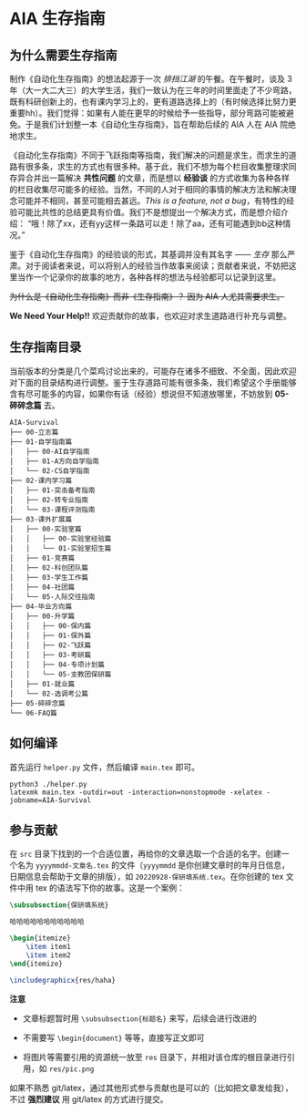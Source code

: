 # AIA 生存指南

## 为什么需要生存指南

制作《自动化生存指南》的想法起源于一次 *排挡江湖* 的午餐。在午餐时，谈及 3 年（大一大二大三）的大学生活，我们一致认为在三年的时间里面走了不少弯路，既有科研创新上的，也有课内学习上的，更有道路选择上的（有时候选择比努力更重要hh）。我们觉得：如果有人能在更早的时候给予一些指导，部分弯路可能被避免。于是我们计划整一本《自动化生存指南》，旨在帮助后续的 AIA 人在 AIA 院绝地求生。

《自动化生存指南》不同于飞跃指南等指南，我们解决的问题是求生，而求生的道路有很多条，求生的方式也有很多种。基于此，我们不想为每个栏目收集整理求同存异合并出一篇解决 **共性问题** 的文章，而是想以 **经验谈** 的方式收集为各种各样的栏目收集尽可能多的经验。当然，不同的人对于相同的事情的解决方法和解决理念可能并不相同，甚至可能相去甚远。*This is a feature, not a bug*，有特性的经验可能比共性的总结更具有价值。我们不是想提出一个解决方式，而是想介绍介绍： “哦！除了xx，还有yy这样一条路可以走！除了aa，还有可能遇到bb这种情况。”

鉴于《自动化生存指南》的经验谈的形式，其基调并没有其名字 —— *生存* 那么严肃。对于阅读者来说，可以将别人的经验当作故事来阅读；贡献者来说，不妨把这里当作一个记录你的故事的地方，各种各样的想法与经验都可以记录到这里。

~~为什么是《自动化生存指南》而非《生存指南》？ 因为 AIA 人尤其需要求生。~~

**We Need Your Help!!** 欢迎贡献你的故事，也欢迎对求生道路进行补充与调整。

## 生存指南目录

当前版本的分类是几个菜鸡讨论出来的，可能存在诸多不细致、不全面，因此欢迎对下面的目录结构进行调整。鉴于生存道路可能有很多条，我们希望这个手册能够含有尽可能多的内容，如果你有话（经验）想说但不知道放哪里，不妨放到 **05-碎碎念篇** 去。

```
AIA-Survival
├── 00-立志篇
├── 01-自学指南篇
│   ├── 00-AI自学指南
│   ├── 01-A方向自学指南
│   └── 02-CS自学指南
├── 02-课内学习篇
│   ├── 01-突击备考指南
│   ├── 02-转专业指南
│   └── 03-课程评测指南
├── 03-课外扩展篇
│   ├── 00-实验室篇
│   │   ├── 00-实验室经验篇
│   │   └── 01-实验室招生篇
│   ├── 01-竞赛篇
│   ├── 02-科创团队篇
│   ├── 03-学生工作篇
│   ├── 04-社团篇
│   └── 05-人际交往指南
├── 04-毕业方向篇
│   ├── 00-升学篇
│   │   ├── 00-保内篇
│   │   ├── 01-保外篇
│   │   ├── 02-飞跃篇
│   │   ├── 03-考研篇
│   │   ├── 04-专项计划篇
│   │   └── 05-支教团保研篇
│   ├── 01-就业篇
│   └── 02-选调考公篇
├── 05-碎碎念篇
└── 06-FAQ篇
```

## 如何编译

首先运行 `helper.py` 文件，然后编译 `main.tex` 即可。

```shell
python3 ./helper.py
latexmk main.tex -outdir=out -interaction=nonstopmode -xelatex -jobname=AIA-Survival
```

## 参与贡献

在 `src` 目录下找到的一个合适位置，再给你的文章选取一个合适的名字。创建一个名为 `yyyymmdd-文章名.tex` 的文件（`yyyymmdd` 是你创建文章时的年月日信息，日期信息会帮助于文章的排版），如 `20220928-保研填系统.tex`。在你创建的 tex 文件中用 tex 的语法写下你的故事。这是一个案例：

```tex
\subsubsection{保研填系统}

哈哈哈哈哈哈哈哈哈哈哈

\begin{itemize}
	\item item1
	\item item2
\end{itemize}

\includegraphicx{res/haha}
```

**注意**

- 文章标题暂时用 `\subsubsection{标题名}` 来写，后续会进行改进的

- 不需要写 `\begin{document}` 等等，直接写正文即可
- 将图片等需要引用的资源统一放至 `res` 目录下，并相对该仓库的根目录进行引用，如 `res/pic.png`

如果不熟悉 git/latex，通过其他形式参与贡献也是可以的（比如把文章发给我），不过 **强烈建议** 用 git/latex 的方式进行提交。

